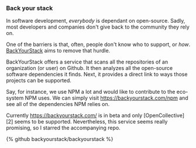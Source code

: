 ### Back your stack

In software development, _everybody_ is dependant on open-source. Sadly, most developers and companies don't give back to the community they rely on.

One of the barriers is that, often, people don't know who to support, or _how_. [BackYourStack](https://backyourstack.com/) aims to remove that hurdle.

BackYourStack offers a service that scans all the repositories of an organization (or user) on Github. It then analyzes all the open-source software dependencies it finds. Next, it provides a direct link to ways those projects can be supported.

Say, for instance, we use NPM a lot and would like to contribute to the eco-system NPM uses. We can simply visit https://backyourstack.com/npm and see all of the dependencies NPM relies on.

Currently https://backyourstack.com/ is in beta and only [OpenCollective][2] seems to be supported. Nevertheless, this service seems really promising, so I starred the accompanying repo.

{% github backyourstack/backyourstack %}
